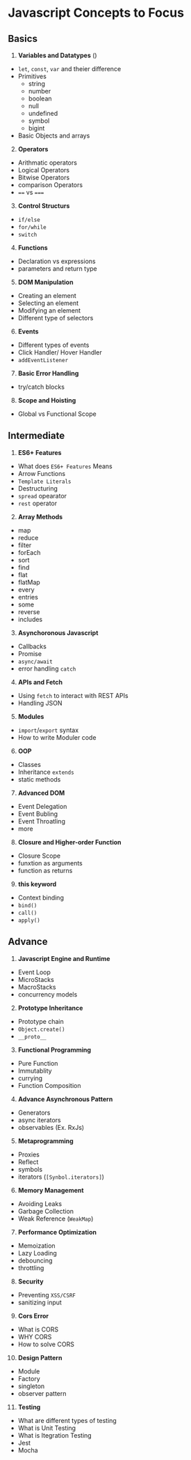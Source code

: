 # Javascript Concepts to Focus

## Basics

1. **Variables and Datatypes** ()

- `let`, `const`, `var` and theier difference
- Primitives
    - string
    - number
    - boolean
    - null
    - undefined
    - symbol
    - bigint
- Basic Objects and arrays

2. **Operators**

- Arithmatic operators
- Logical Operators
- Bitwise Operators
- comparison Operators
- `==` vs `===`

3. **Control Structurs**
- `if/else`
- `for/while`
- `switch`

4. **Functions**
- Declaration vs expressions
- parameters and return type

5. **DOM Manipulation**
- Creating an element
- Selecting an element
- Modifying an element
- Different type of selectors

6. **Events**
- Different types of events
- Click Handler/ Hover Handler
- `addEventListener`

7. **Basic Error Handling**
- try/catch blocks

8. **Scope and Hoisting**
- Global vs Functional Scope

## Intermediate

1. **ES6+ Features**
- What does `ES6+ Features` Means
- Arrow Functions
- `Template Literals`
- Destructuring
- `spread` opearator
- `rest` operator

2. **Array Methods**
- map
- reduce
- filter
- forEach
- sort
- find
- flat
- flatMap
- every
- entries
- some
- reverse
- includes

3. **Asynchoronous Javascript**
- Callbacks
- Promise
- `async/await`
- error handling `catch`

4. **APIs and Fetch**
- Using `fetch` to interact with REST APIs
- Handling JSON

5. **Modules**
- `import`/`export` syntax
- How to write Moduler code

6. **OOP**
- Classes
- Inheritance `extends`
- static methods

7. **Advanced DOM**
- Event Delegation
- Event Bubling
- Event Throatling
- more

8. **Closure and Higher-order Function**
- Closure Scope
- funxtion as arguments
- function as returns

9. **this keyword**
- Context binding
- `bind()`
- `call()`
- `apply()`

## Advance

1. **Javascript Engine and Runtime**
- Event Loop
- MicroStacks
- MacroStacks
- concurrency models

2. **Prototype Inheritance**
- Prototype chain
- `Object.create()`
- `__proto__`

3. **Functional Programming**
- Pure Function
- Immutablity
- currying
- Function Composition

4. **Advance Asynchronous Pattern**
-  Generators
- async iterators
- observables (Ex. RxJs)

5. **Metaprogramming**
- Proxies
- Reflect
- symbols
- iterators (`[Synbol.iterators]`)

6. **Memory Management**
- Avoiding Leaks
- Garbage Collection
- Weak Reference (`WeakMap`)

7. **Performance Optimization**
- Memoization
- Lazy Loading
- debouncing
- throttling

8. **Security**
- Preventing `XSS/CSRF` 
- sanitizing input

9. **Cors Error**
- What is CORS
- WHY CORS
- How to solve CORS

10. **Design Pattern**
- Module
- Factory
- singleton
- observer pattern

11. **Testing**

- What are different types of testing
- What is Unit Testing
- What is Itegration Testing
- Jest
- Mocha


